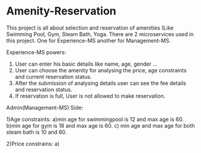﻿# Amenity-Reservation


This project is all about selection and reservation of amenities (Like Swimming Pool, Gym, Steam Bath, Yoga.
There are 2 microservices used in this project. One for Experience-MS another for Management-MS.


Experience-MS powers:

1) User can enter his basic details like name, age, gender ...
2) User can choose the amenity for analysing the price, age constraints and current reservation status.
3) After the submission of analysing details user can see the fee details and reservation status.
4) If reservation is full, User is not allowed to make reservation.

Admin(Management-MS) Side:

1)Age constraints:
a)min age for swimmingpool is 12 and max age is 60.
b)min age for gym is 18 and max age is 60.
c) min age and max age for both steam bath is 10 and 60.

2)Price constrains:
a)
